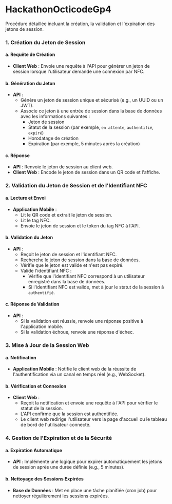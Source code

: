 # HackathonOcticodeGp4

Procédure détaillée incluant la création, la validation et l'expiration des jetons de session.

### 1. Création du Jeton de Session

#### a. Requête de Création
- **Client Web** : Envoie une requête à l'API pour générer un jeton de session lorsque l'utilisateur demande une connexion par NFC.

#### b. Génération du Jeton
- **API** :
  - Génère un jeton de session unique et sécurisé (e.g., un UUID ou un JWT).
  - Associe ce jeton à une entrée de session dans la base de données avec les informations suivantes :
    - Jeton de session
    - Statut de la session (par exemple, `en attente`, `authentifié`, `expiré`)
    - Horodatage de création
    - Expiration (par exemple, 5 minutes après la création)

#### c. Réponse
- **API** : Renvoie le jeton de session au client web.
- **Client Web** : Encode le jeton de session dans un QR code et l'affiche.

### 2. Validation du Jeton de Session et de l'Identifiant NFC

#### a. Lecture et Envoi
- **Application Mobile** :
  - Lit le QR code et extrait le jeton de session.
  - Lit le tag NFC.
  - Envoie le jeton de session et le token du tag NFC à l'API.

#### b. Validation du Jeton
- **API** :
  - Reçoit le jeton de session et l'identifiant NFC.
  - Recherche le jeton de session dans la base de données.
  - Vérifie que le jeton est valide et n'est pas expiré.
  - Valide l'identifiant NFC :
    - Vérifie que l'identifiant NFC correspond à un utilisateur enregistré dans la base de données.
    - Si l'identifiant NFC est valide, met à jour le statut de la session à `authentifié`.

#### c. Réponse de Validation
- **API** :
  - Si la validation est réussie, renvoie une réponse positive à l'application mobile.
  - Si la validation échoue, renvoie une réponse d'échec.

### 3. Mise à Jour de la Session Web

#### a. Notification
- **Application Mobile** : Notifie le client web de la réussite de l'authentification via un canal en temps réel (e.g., WebSocket).

#### b. Vérification et Connexion
- **Client Web** :
  - Reçoit la notification et envoie une requête à l'API pour vérifier le statut de la session.
  - L'API confirme que la session est authentifiée.
  - Le client web redirige l'utilisateur vers la page d'accueil ou le tableau de bord de l'utilisateur connecté.

### 4. Gestion de l'Expiration et de la Sécurité

#### a. Expiration Automatique
- **API** : Implémente une logique pour expirer automatiquement les jetons de session après une durée définie (e.g., 5 minutes).

#### b. Nettoyage des Sessions Expirées
- **Base de Données** : Met en place une tâche planifiée (cron job) pour nettoyer régulièrement les sessions expirées.


